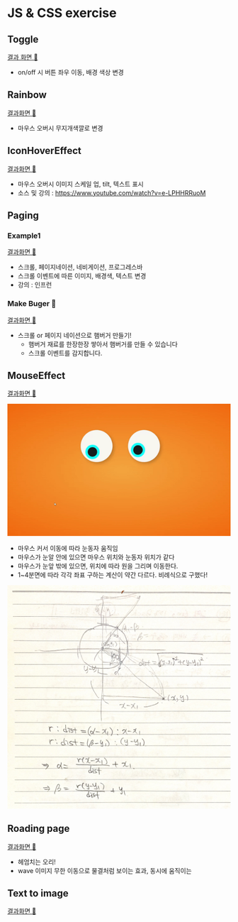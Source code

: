 # JS & CSS exercise



## Toggle

[결과 화면 👀](https://parkjisu6239.github.io/2021_JS-CSS-practice/toggle)

- on/off 시 버튼 좌우 이동, 배경 색상 변경



## Rainbow

[결과화면 👀](https://parkjisu6239.github.io/2021_JS-CSS-practice/rainbow)

- 마우스 오버시 무지개색깔로 변경



## IconHoverEffect

[결과화면 👀](https://parkjisu6239.github.io/2021_JS-CSS-practice/IconHoverEffect/index)

- 마우스 오버시 이미지 스케일 업, tilt, 텍스트 표시
- 소스 및 강의 : https://www.youtube.com/watch?v=e-LPHHRRuoM



## Paging



### Example1

[결과화면 👀](https://parkjisu6239.github.io/2021_JS-CSS-practice/paging/scroll)

- 스크롤, 페이지네이션, 네비게이션, 프로그레스바
- 스크롤 이벤트에 따른 이미지, 배경색, 텍스트 변경
- 강의 : 인프런



### Make Buger 🍔

[결과화면 👀](https://parkjisu6239.github.io/2021_JS-CSS-practice/paging/burgerMake)

- 스크롤 or 페이지 네이션으로 햄버거 만들기!
  - 햄버거 재료를 한장한장 쌓아서 햄버거를 만들 수 있습니다
  - 스크롤 이벤트를 감지합니다.



## MouseEffect

[결과화면 👀](https://parkjisu6239.github.io/2021_JS-CSS-practice/MouseEffect/eyes)

![eyes](README.assets/eyes.gif)



- 마우스 커서 이동에 따라 눈동자 움직임
- 마우스가 눈알 안에 있으면 마우스 위치와 눈동자 위치가 같다
- 마우스가 눈앞 밖에 있으면, 위치에 따라 원을 그리며 이동한다.
- 1~4분면에 따라 각각 좌표 구하는 계산이 약간 다르다. 비례식으로 구했다!

![eyes](README.assets/eyes.jpg)


## Roading page
[결과화면 👀](https://parkjisu6239.github.io/2021_JS-CSS-practice/Loading/duck-swimming/duck-swimming)

- 헤엄치는 오리!
- wave 이미지 무한 이동으로 물결처럼 보이는 효과, 동시에 움직이는 


## Text to image
[결과화면 👀](https://parkjisu6239.github.io/2021_JS-CSS-practice/blob/master/textToImage/textToImage.html)
